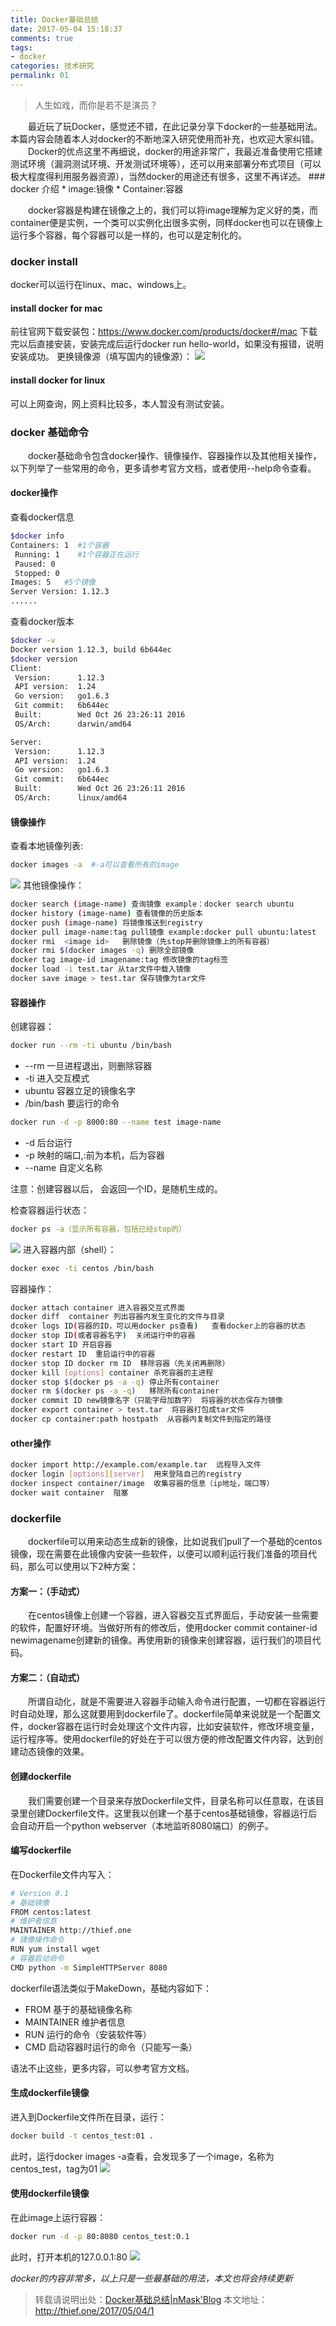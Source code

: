 ```yaml
---
title: Docker基础总结
date: 2017-05-04 15:18:37
comments: true
tags:
- docker
categories: 技术研究
permalink: 01
---
```

<blockquote class="blockquote-center">人生如戏，而你是若不是演员？</blockquote>
　　最近玩了玩Docker，感觉还不错，在此记录分享下docker的一些基础用法。本篇内容会随着本人对docker的不断地深入研究使用而补充，也欢迎大家纠错。
　　Docker的优点这里不再细说，docker的用途非常广，我最近准备使用它搭建测试环境（漏洞测试环境、开发测试环境等），还可以用来部署分布式项目（可以极大程度得利用服务器资源），当然docker的用途还有很多，这里不再详述。
<!--more -->
### docker 介绍
* image:镜像
* Container:容器

　　docker容器是构建在镜像之上的，我们可以将image理解为定义好的类，而container便是实例，一个类可以实例化出很多实例，同样docker也可以在镜像上运行多个容器，每个容器可以是一样的，也可以是定制化的。
### docker install
docker可以运行在linux、mac、windows上。
#### install docker for mac
前往官网下载安装包：https://www.docker.com/products/docker#/mac
下载完以后直接安装，安装完成后运行docker run hello-world，如果没有报错，说明安装成功。
更换镜像源（填写国内的镜像源）：
![](/upload_image/20170504/1.png)
#### install docker for linux
可以上网查询，网上资料比较多，本人暂没有测试安装。
### docker 基础命令
　　docker基础命令包含docker操作、镜像操作、容器操作以及其他相关操作，以下列举了一些常用的命令，更多请参考官方文档，或者使用--help命令查看。
#### docker操作
查看docker信息
```bash
$docker info
Containers: 1  #1个容器
 Running: 1    #1个容器正在运行
 Paused: 0
 Stopped: 0
Images: 5   #5个镜像
Server Version: 1.12.3
......
```
查看docker版本
```bash
$docker -v
Docker version 1.12.3, build 6b644ec
$docker version
Client:
 Version:      1.12.3
 API version:  1.24
 Go version:   go1.6.3
 Git commit:   6b644ec
 Built:        Wed Oct 26 23:26:11 2016
 OS/Arch:      darwin/amd64

Server:
 Version:      1.12.3
 API version:  1.24
 Go version:   go1.6.3
 Git commit:   6b644ec
 Built:        Wed Oct 26 23:26:11 2016
 OS/Arch:      linux/amd64
```
#### 镜像操作
查看本地镜像列表:
```bash
docker images -a  #-a可以查看所有的image
```
![](/upload_image/20170504/4.png)
其他镜像操作：
```bash
docker search (image-name) 查询镜像 example：docker search ubuntu
docker history (image-name) 查看镜像的历史版本
docker push (image-name) 将镜像推送到registry
docker pull image-name:tag pull镜像 example:docker pull ubuntu:latest
docker rmi  <image id>   删除镜像（先stop并删除镜像上的所有容器）
docker rmi $(docker images -q) 删除全部镜像
docker tag image-id imagename:tag 修改镜像的tag标签
docker load -i test.tar 从tar文件中载入镜像
docker save image > test.tar 保存镜像为tar文件
```
#### 容器操作
创建容器：
```bash
docker run --rm -ti ubuntu /bin/bash
```
* --rm   一旦进程退出，则删除容器
* -ti    进入交互模式
* ubuntu 容器立足的镜像名字
* /bin/bash  要运行的命令

```bash
docker run -d -p 8000:80 --name test image-name
```
* -d   后台运行
* -p   映射的端口,:前为本机，后为容器
* --name 自定义名称

注意：创建容器以后， 会返回一个ID，是随机生成的。

检查容器运行状态：
```bash
docker ps -a（显示所有容器，包括已经stop的）
```
![](/upload_image/20170504/4.png)
进入容器内部（shell）：
```bash
docker exec -ti centos /bin/bash
```

容器操作：
```bash
docker attach container 进入容器交互式界面
docker diff  container 列出容器内发生变化的文件与目录
dcoker logs ID(容器的ID，可以用docker ps查看)   查看docker上的容器的状态
docker stop ID(或者容器名字)  关闭运行中的容器
docker start ID 开启容器
docker restart ID  重启运行中的容器
docker stop ID docker rm ID  移除容器（先关闭再删除）
docker kill [options] container 杀死容器的主进程
docker stop $(docker ps -a -q) 停止所有container
docker rm $(docker ps -a -q)   移除所有container
docker commit ID new镜像名字（只能字母加数字） 将容器的状态保存为镜像
docker export container > test.tar  将容器打包成tar文件
docker cp container:path hostpath  从容器内复制文件到指定的路径
```
#### other操作
```bash
docker import http://example.com/example.tar  远程导入文件
docker login [options][server]  用来登陆自己的registry
docker inspect container/image  收集容器的信息（ip地址，端口等）
docker wait container  阻塞
```
### dockerfile
　　dockerfile可以用来动态生成新的镜像，比如说我们pull了一个基础的centos镜像，现在需要在此镜像内安装一些软件，以便可以顺利运行我们准备的项目代码，那么可以使用以下2种方案：
#### 方案一：（手动式）
　　在centos镜像上创建一个容器，进入容器交互式界面后，手动安装一些需要的软件，配置好环境。当做好所有的修改后，使用docker commit container-id newimagename创建新的镜像。再使用新的镜像来创建容器，运行我们的项目代码。
#### 方案二：（自动式）
　　所谓自动化，就是不需要进入容器手动输入命令进行配置，一切都在容器运行时自动处理，那么这就要用到dockerfile了。dockerfile简单来说就是一个配置文件，docker容器在运行时会处理这个文件内容，比如安装软件，修改环境变量，运行程序等。使用dockerfile的好处在于可以很方便的修改配置文件内容，达到创建动态镜像的效果。
#### 创建dockerfile
　　我们需要创建一个目录来存放Dockerfile文件，目录名称可以任意取，在该目录里创建Dockerfile文件。这里我以创建一个基于centos基础镜像，容器运行后会自动开启一个python webserver（本地监听8080端口）的例子。
#### 编写dockerfile
在Dockerfile文件内写入：
```bash
# Version 0.1
# 基础镜像
FROM centos:latest
# 维护者信息
MAINTAINER http://thief.one
# 镜像操作命令
RUN yum install wget
# 容器启动命令
CMD python -m SimpleHTTPServer 8080
```
dockerfile语法类似于MakeDown，基础内容如下：
* FROM 基于的基础镜像名称
* MAINTAINER 维护者信息
* RUN 运行的命令（安装软件等）
* CMD 启动容器时运行的命令（只能写一条）

语法不止这些，更多内容，可以参考官方文档。
#### 生成dockerfile镜像
进入到Dockerfile文件所在目录，运行：
```bash
docker build -t centos_test:01 .
```
此时，运行docker images -a查看，会发现多了一个image，名称为centos_test，tag为01
![](/upload_image/20170504/2.png)
#### 使用dockerfile镜像
在此image上运行容器：
```bash
docker run -d -p 80:8080 centos_test:0.1
```
此时，打开本机的127.0.0.1:80
![](/upload_image/20170504/3.png)

*docker的内容非常多，以上只是一些最基础的用法，本文也将会持续更新*

>转载请说明出处：[Docker基础总结|nMask'Blog](http://thief.one/2017/05/04/1)
本文地址：http://thief.one/2017/05/04/1